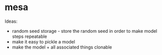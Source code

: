 mesa
====

Ideas:
* random seed storage - store the random seed in order to make model steps repeatable
* make it easy to pickle a model
* make the model + all associated things clonable
